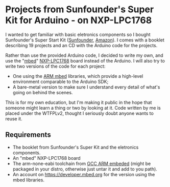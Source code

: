 # Projects from Sunfounder's Super Kit for Arduino - on NXP-LPC1768

I wanted to get familiar with basic eletronics components so I bought
Sunfounder's Super Start Kit ([Sunfounder][1], [Amazon][2]). I comes with a
booklet describing 19 projects and an CD with the Arduino code for the
projects.

[1]: http://www.sunfounder.com/index.php?c=show&id=51&model=Super%20Kit%20V2.0%20for%20Arduino
[2]: http://www.amazon.fr/gp/product/B00D9M4BQU?*Version*=1&*entries*=0

Rather than use the provided Arduino code, I decided to write my own, and use
the "[mbed][]" [NXP-LPC1768][lpc] board instead of the Arduino. I will also try to write
two versions of the code for each project:

* One using the [ARM mbed][] libraries, which provide a high-level
  environment comparable to the Arduino SDK;
* A bare-metal version to make sure I understand every detail of what's going
  on behind the scenes.

[mbed]: https://developer.mbed.org/platforms/mbed-LPC1768/
[lpc]: http://www.nxp.com/demoboard/OM11043.html
[ARM mbed]: https://developer.mbed.org/

This is for my own education, but I'm making it public in the hope that
someone might learn a thing or two by looking at it. Code written by me is
placed under the WTFPLv2, thought I seriously doubt anyone wants to reuse it.


## Requirements

* The booklet from Sunfounder's Super Kit and the eletronics components.
* An "mbed" NXP-LPC1768 board
* The arm-none-eabi toolchain from [GCC ARM embeded][] (might be packaged in
  your distro, otherwise just untar it and add to you path).
* An account on <https://developer.mbed.org> for the version using the mbed
  libraries.

[GCC ARM embeded]: https://launchpad.net/gcc-arm-embedded/+download
